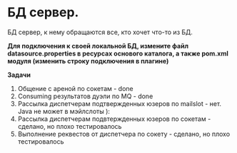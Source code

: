 # БД сервер.
БД сервер, к нему обращаются все, кто хочет что-то из БД.

**Для подключения к своей локальной БД, измените файл datasource.properties в ресурсах основого каталога, а также pom.xml модуля (изменить строку подключения в плагине)** 

**Задачи**
1. Общение с ареной по сокетам - done
2. Consuming результатов дуэли по MQ - done
3. Рассылка диспетчерам подтвержденных юзеров по mailslot - нет. Java не может в мэйлслоты ):
4. Рассылка диспетчерам подвтержденных юзеров по сокетам - сделано, но плохо тестировалось
5. Выполнение реквестов от диспетчера по сокету - сделано, но плохо тестировалось
